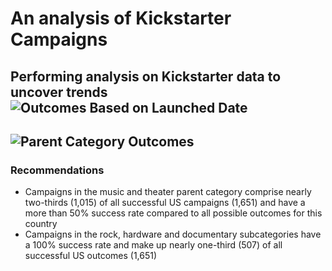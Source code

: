 # An analysis of Kickstarter Campaigns
Performing analysis on Kickstarter data to uncover trends
![Outcomes Based on Launched Date](file:///Users/kesh/Desktop/Data%20Analytics%20Bootcamp/Analysis%20Projects/Crowdfunding%20Analysis/Outcomes%20Based%20on%20Launched%20Date.png)
---
![Parent Category Outcomes](file:///Users/kesh/Desktop/Data%20Analytics%20Bootcamp/Analysis%20Projects/Crowdfunding%20Analysis/Parent%20Category%20Outcomes.png)
---
### Recommendations
* Campaigns in the music and theater parent category comprise nearly two-thirds (1,015) of all successful US campaigns (1,651) and have a more than 50% success rate compared to all possible outcomes for this country
* Campaigns in the rock, hardware and documentary subcategories have a 100% success rate and make up nearly one-third (507) of all successful US outcomes (1,651)
